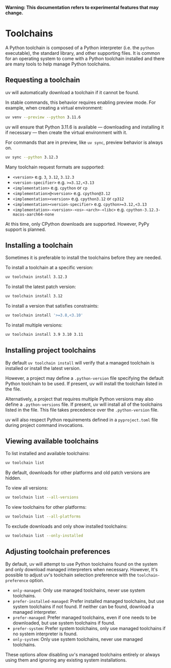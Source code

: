 **Warning: This documentation refers to experimental features that may change.**

# Toolchains

A Python toolchain is composed of a Python interpreter (i.e. the `python` executable), the standard library, and other supporting files. It is common for an operating system to come with a Python toolchain installed and there are many tools to help manage Python toolchains.

## Requesting a toolchain

uv will automatically download a toolchain if it cannot be found.

In stable commands, this behavior requires enabling preview mode. For example, when creating a virtual environment:

```bash
uv venv --preview --python 3.11.6
```

uv will ensure that Python 3.11.6 is available — downloading and installing it if necessary — then create the virtual environment with it.

For commands that are in preview, like `uv sync`, preview behavior is always on.

```bash
uv sync --python 3.12.3
```

Many toolchain request formats are supported:

- `<version>` e.g. `3`, `3.12`, `3.12.3`
- `<version-specifier>` e.g. `>=3.12,<3.13`
- `<implementation>` e.g. `cpython` or `cp`
- `<implementation>@<version>` e.g. `cpython@3.12`
- `<implementation><version>` e.g. `cpython3.12` or `cp312`
- `<implementation><version-specifier>` e.g. `cpython>=3.12,<3.13`
- `<implementation>-<version>-<os>-<arch>-<libc>` e.g. `cpython-3.12.3-macos-aarch64-none`

At this time, only CPython downloads are supported. However, PyPy support is planned.

## Installing a toolchain

Sometimes it is preferable to install the toolchains before they are needed.

To install a toolchain at a specific version:

```bash
uv toolchain install 3.12.3
```

To install the latest patch version:

```bash
uv toolchain install 3.12
```

To install a version that satisfies constraints:

```bash
uv toolchain install '>=3.8,<3.10'
```

To install multiple versions:

```bash
uv toolchain install 3.9 3.10 3.11
```

## Installing project toolchains

By default `uv toolchain install` will verify that a managed toolchain is installed or install the latest version.

However, a project may define a `.python-version` file specifying the default Python toolchain to be used. If present,
uv will install the toolchain listed in the file.

Alternatively, a project that requires multiple Python versions may also define a `.python-versions` file. If present,
uv will install all of the toolchains listed in the file. This file takes precedence over the `.python-version` file.

uv will also respect Python requirements defined in a `pyproject.toml` file during project command invocations.

## Viewing available toolchains

To list installed and available toolchains:

```bash
uv toolchain list
```

By default, downloads for other platforms and old patch versions are hidden.

To view all versions:

```bash
uv toolchain list --all-versions
```

To view toolchains for other platforms:

```bash
uv toolchain list --all-platforms
```

To exclude downloads and only show installed toolchains:

```bash
uv toolchain list --only-installed
```

## Adjusting toolchain preferences

By default, uv will attempt to use Python toolchains found on the system and only download managed interpreters when necessary.
However, It's possible to adjust uv's toolchain selection preference with the `toolchain-preference` option.

- `only-managed`: Only use managed toolchains, never use system toolchains.
- `prefer-installed-managed`: Prefer installed managed toolchains, but use system toolchains if not found. If neither can be
  found, download a managed interpreter.
- `prefer-managed`: Prefer managed toolchains, even if one needs to be downloaded, but use system toolchains if found.
- `prefer-system`: Prefer system toolchains, only use managed toolchains if no system interpreter is found.
- `only-system`: Only use system toolchains, never use managed toolchains.

These options allow disabling uv's managed toolchains entirely or always using them and ignoring any existing system installations.
